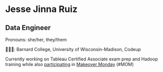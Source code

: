 <!--
**jessejinnaruiz/jessejinnaruiz** is a ✨ _special_ ✨ repository because its `README.md` (this file) appears on your GitHub profile. yaya -->

# Jesse Jinna Ruiz
## Data Engineer
<p> Pronouns: she/her, they/them </p>
<p> 👩🏽‍🎓: Barnard College, University of Wisconsin-Madison, Codeup </p>
<p> Currently working on Tableau Certified Associate exam prep and Hadoop training while also <a href="https://public.tableau.com/profile/jesse.ruiz/#!/">participating</a> in <a href="https://www.makeovermonday.co.uk/">Makeover Monday</a> (#MOM) </p>
